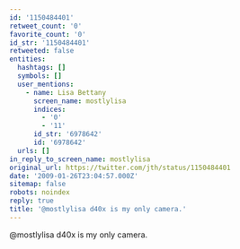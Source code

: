 ```yaml
---
id: '1150484401'
retweet_count: '0'
favorite_count: '0'
id_str: '1150484401'
retweeted: false
entities:
  hashtags: []
  symbols: []
  user_mentions:
    - name: Lisa Bettany
      screen_name: mostlylisa
      indices:
        - '0'
        - '11'
      id_str: '6978642'
      id: '6978642'
  urls: []
in_reply_to_screen_name: mostlylisa
original_url: https://twitter.com/jth/status/1150484401
date: '2009-01-26T23:04:57.000Z'
sitemap: false
robots: noindex
reply: true
title: '@mostlylisa d40x is my only camera.'
---
```


@mostlylisa d40x is my only camera.